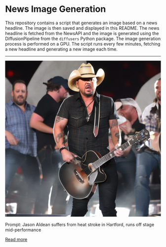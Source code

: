 # News Image Generation
This repository contains a script that generates an image based on a news headline. The image is then saved and displayed in this README.
The news headline is fetched from the NewsAPI and the image is generated using the DiffusionPipeline from the `diffusers` Python package. The image generation process is performed on a GPU.
The script runs every few minutes, fetching a new headline and generating a new image each time.

---

![Generated Image](image.png)

Prompt: Jason Aldean suffers from heat stroke in Hartford, runs off stage mid-performance

[Read more](https://nypost.com/2023/07/17/jason-aldean-suffers-from-heat-stroke-in-hartford-runs-off-stage-mid-performance/)